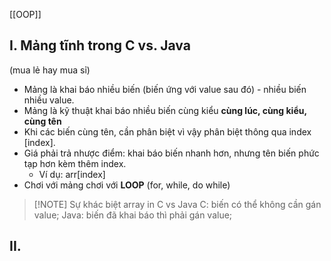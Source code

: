 [[OOP]]

## I. Mảng tĩnh trong C vs. Java
(mua lẻ hay mua sỉ)
- Mảng là khai báo nhiều biến (biến ứng với value sau đó) - nhiều biến nhiều value. 
- Mảng là kỹ thuật khai báo nhiều biến cùng kiểu **cùng lúc, cùng kiểu, cùng tên**
- Khi các biến cùng tên, cần phân biệt vì vậy phân biệt thông qua index  [index].
- Giá phải trả nhược điểm: khai báo biến nhanh hơn, nhưng tên biến phức tạp hơn kèm thêm index. 
	- Ví dụ: arr[index]
- Chơi với mảng chơi với **LOOP** (for, while, do while)

> [!NOTE] Sự khác biệt array in C vs Java 
> C: biến có thể không cần gán value; 
> Java: biến đã khai báo thì phải gán value; 

## II. 
